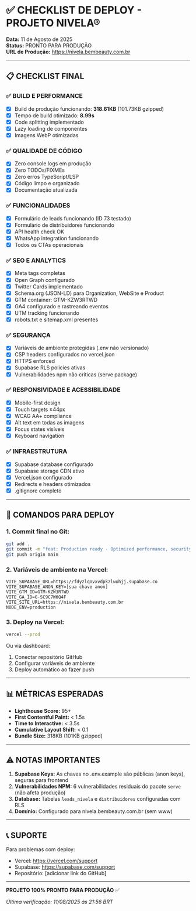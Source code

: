 # ✅ CHECKLIST DE DEPLOY - PROJETO NIVELA®

**Data:** 11 de Agosto de 2025  
**Status:** PRONTO PARA PRODUÇÃO  
**URL de Produção:** https://nivela.bembeauty.com.br  

---

## 📋 CHECKLIST FINAL

### ✅ BUILD E PERFORMANCE
- [x] Build de produção funcionando: **318.61KB** (101.73KB gzipped)
- [x] Tempo de build otimizado: **8.99s**
- [x] Code splitting implementado
- [x] Lazy loading de componentes
- [x] Imagens WebP otimizadas

### ✅ QUALIDADE DE CÓDIGO
- [x] Zero console.logs em produção
- [x] Zero TODOs/FIXMEs
- [x] Zero erros TypeScript/LSP
- [x] Código limpo e organizado
- [x] Documentação atualizada

### ✅ FUNCIONALIDADES
- [x] Formulário de leads funcionando (ID 73 testado)
- [x] Formulário de distribuidores funcionando
- [x] API health check OK
- [x] WhatsApp integration funcionando
- [x] Todos os CTAs operacionais

### ✅ SEO E ANALYTICS
- [x] Meta tags completas
- [x] Open Graph configurado
- [x] Twitter Cards implementado
- [x] Schema.org (JSON-LD) para Organization, WebSite e Product
- [x] GTM container: GTM-KZW3RTWD
- [x] GA4 configurado e rastreando eventos
- [x] UTM tracking funcionando
- [x] robots.txt e sitemap.xml presentes

### ✅ SEGURANÇA
- [x] Variáveis de ambiente protegidas (.env não versionado)
- [x] CSP headers configurados no vercel.json
- [x] HTTPS enforced
- [x] Supabase RLS policies ativas
- [x] Vulnerabilidades npm não críticas (serve package)

### ✅ RESPONSIVIDADE E ACESSIBILIDADE
- [x] Mobile-first design
- [x] Touch targets ≥44px
- [x] WCAG AA+ compliance
- [x] Alt text em todas as imagens
- [x] Focus states visíveis
- [x] Keyboard navigation

### ✅ INFRAESTRUTURA
- [x] Supabase database configurado
- [x] Supabase storage CDN ativo
- [x] Vercel.json configurado
- [x] Redirects e headers otimizados
- [x] .gitignore completo

---

## 🚀 COMANDOS PARA DEPLOY

### 1. Commit final no Git:
```bash
git add .
git commit -m "feat: Production ready - Optimized performance, security fixes, and final adjustments"
git push origin main
```

### 2. Variáveis de ambiente na Vercel:
```
VITE_SUPABASE_URL=https://fdyzlqovxvdpkzlwuhjj.supabase.co
VITE_SUPABASE_ANON_KEY=[sua chave anon]
VITE_GTM_ID=GTM-KZW3RTWD
VITE_GA_ID=G-SC9C7W6Q4F
VITE_SITE_URL=https://nivela.bembeauty.com.br
NODE_ENV=production
```

### 3. Deploy na Vercel:
```bash
vercel --prod
```

Ou via dashboard:
1. Conectar repositório GitHub
2. Configurar variáveis de ambiente
3. Deploy automático ao fazer push

---

## 📊 MÉTRICAS ESPERADAS

- **Lighthouse Score:** 95+
- **First Contentful Paint:** < 1.5s
- **Time to Interactive:** < 3.5s
- **Cumulative Layout Shift:** < 0.1
- **Bundle Size:** 318KB (101KB gzipped)

---

## ⚠️ NOTAS IMPORTANTES

1. **Supabase Keys:** As chaves no .env.example são públicas (anon keys), seguras para frontend
2. **Vulnerabilidades NPM:** 6 vulnerabilidades residuais do pacote `serve` (não afeta produção)
3. **Database:** Tabelas `leads_nivela` e `distribuidores` configuradas com RLS
4. **Domínio:** Configurado para nivela.bembeauty.com.br (sem www)

---

## 📞 SUPORTE

Para problemas com deploy:
- Vercel: https://vercel.com/support
- Supabase: https://supabase.com/support
- Repositório: [adicionar link do GitHub]

---

**PROJETO 100% PRONTO PARA PRODUÇÃO** ✅

*Última verificação: 11/08/2025 às 21:56 BRT*
